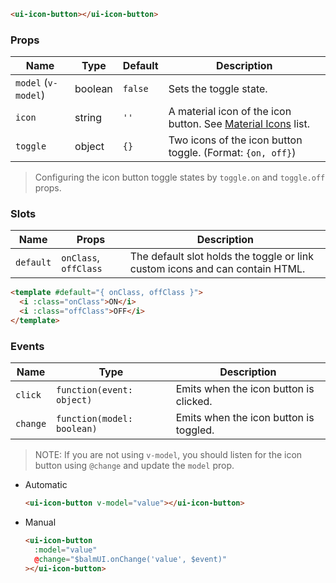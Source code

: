 ```html
<ui-icon-button></ui-icon-button>
```

### Props

| Name                | Type    | Default | Description                                                              |
| ------------------- | ------- | ------- | ------------------------------------------------------------------------ |
| `model` (`v-model`) | boolean | `false` | Sets the toggle state.                                                   |
| `icon`              | string  | `''`    | A material icon of the icon button. See [Material Icons](/#/icons) list. |
| `toggle`            | object  | `{}`    | Two icons of the icon button toggle. (Format: `{on, off}`)               |

> Configuring the icon button toggle states by `toggle.on` and `toggle.off` props.

### Slots

| Name      | Props                 | Description                                                                  |
| --------- | --------------------- | ---------------------------------------------------------------------------- |
| `default` | `onClass`, `offClass` | The default slot holds the toggle or link custom icons and can contain HTML. |

```html
<template #default="{ onClass, offClass }">
  <i :class="onClass">ON</i>
  <i :class="offClass">OFF</i>
</template>
```

### Events

| Name     | Type                       | Description                            |
| -------- | -------------------------- | -------------------------------------- |
| `click`  | `function(event: object)`  | Emits when the icon button is clicked. |
| `change` | `function(model: boolean)` | Emits when the icon button is toggled. |

> NOTE: If you are not using `v-model`, you should listen for the icon button using `@change` and update the `model` prop.

- Automatic

  ```html
  <ui-icon-button v-model="value"></ui-icon-button>
  ```

- Manual

  ```html
  <ui-icon-button
    :model="value"
    @change="$balmUI.onChange('value', $event)"
  ></ui-icon-button>
  ```
